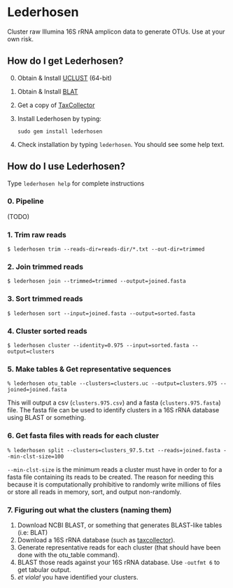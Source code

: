 # Lederhosen

Cluster raw Illumina 16S rRNA amplicon data to generate OTUs. Use at your own risk.

## How do I get Lederhosen?

0. Obtain & Install [UCLUST](http://www.drive5.com/) (64-bit)
1. Obtain & Install [BLAT](http://genome.ucsc.edu/FAQ/FAQblat.html#blat3)
2. Get a copy of [TaxCollector](http://github.com/audy/taxcollector)
3. Install Lederhosen by typing:

    `sudo gem install lederhosen`
4. Check installation by typing `lederhosen`. You should see some help text.

## How do I use Lederhosen?

Type `lederhosen help` for complete instructions

### 0. Pipeline

(TODO)

### 1. Trim raw reads

`$ lederhosen trim --reads-dir=reads-dir/*.txt --out-dir=trimmed`

### 2. Join trimmed reads

`$ lederhosen join --trimmed=trimmed --output=joined.fasta`

### 3. Sort trimmed reads

`$ lederhosen sort --input=joined.fasta --output=sorted.fasta`

### 4. Cluster sorted reads

`$ lederhosen cluster --identity=0.975 --input=sorted.fasta --output=clusters`

### 5. Make tables & Get representative sequences

`% lederhosen otu_table --clusters=clusters.uc --output=clusters.975 --joined=joined.fasta`

This will output a csv (`clusters.975.csv`) and a fasta (`clusters.975.fasta`) file. The fasta file can be used to identify clusters in a 16S rRNA database using BLAST or something.

### 6. Get fasta files with reads for each cluster

`% lederhosen split --clusters=clusters_97.5.txt --reads=joined.fasta --min-clst-size=100`

`--min-clst-size` is the minimum reads a cluster must have in order to for a fasta file containing its reads to be created. The reason for needing this because it is computationally prohibitive to randomly write millions of files or store all reads in memory, sort, and output non-randomly.

### 7. Figuring out what the clusters (naming them)

1. Download NCBI BLAST, or something that generates BLAST-like tables (i.e: BLAT)
2. Download a 16S rRNA database (such as [taxcollector](http://www.microgator.org/taxcollector)).
4. Generate representative reads for each cluster (that should have been done with the otu_table command).
5. BLAST those reads against your 16S rRNA database. Use `-outfmt 6` to get tabular output.
6. _et viola!_ you have identified your clusters.